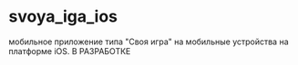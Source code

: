 # svoya_iga_ios
мобильное приложение типа "Своя игра" на мобильные устройства на платформе iOS. В РАЗРАБОТКЕ
